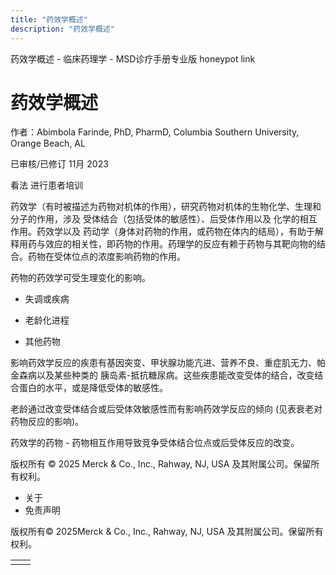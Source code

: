 ```yaml
---
title: "药效学概述"
description: "药效学概述"
---
```


﻿药效学概述 \- 临床药理学 \- MSD诊疗手册专业版 honeypot link

# 药效学概述

作者：Abimbola Farinde, PhD, PharmD, Columbia Southern University, Orange Beach, AL

已审核/已修订 11月 2023

看法 进行患者培训

药效学（有时被描述为药物对机体的作用），研究药物对机体的生物化学、生理和分子的作用，涉及 受体结合（包括受体的敏感性）、后受体作用以及 化学的相互作用。药效学以及 药动学（身体对药物的作用，或药物在体内的结局），有助于解释用药与效应的相关性，即药物的作用。药理学的反应有赖于药物与其靶向物的结合。药物在受体位点的浓度影响药物的作用。

药物的药效学可受生理变化的影响。

- 失调或疾病

- 老龄化进程

- 其他药物


影响药效学反应的疾患有基因突变、甲状腺功能亢进、营养不良、重症肌无力、帕金森病以及某些种类的 胰岛素-抵抗糖尿病。这些疾患能改变受体的结合，改变结合蛋白的水平，或是降低受体的敏感性。

老龄通过改变受体结合或后受体效敏感性而有影响药效学反应的倾向 (见表衰老对药物反应的影响)。

药效学的药物 \- 药物相互作用导致竞争受体结合位点或后受体反应的改变。



版权所有 © 2025
Merck & Co., Inc., Rahway, NJ, USA 及其附属公司。保留所有权利。

- 关于
- 免责声明

版权所有© 2025Merck & Co., Inc., Rahway, NJ, USA 及其附属公司。保留所有权利。

|     |     |
| --- | --- |
|  |  |